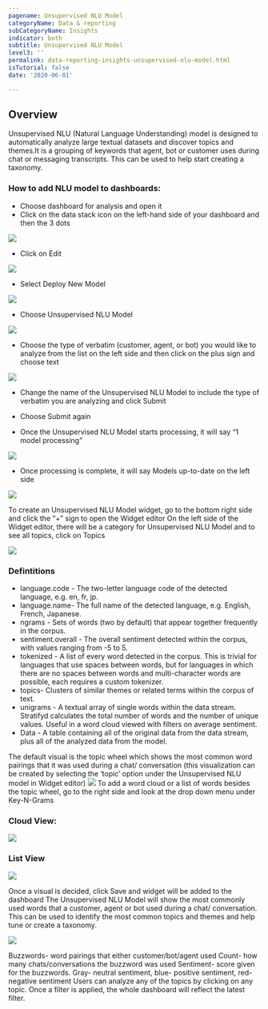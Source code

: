 ```yaml
---
pagename: Unsupervised NLU Model
categoryName: Data & reporting
subCategoryName: Insights
indicator: both
subtitle: Unsupervised NLU Model
level3: ''
permalink: data-reporting-insights-unsupervised-nlu-model.html
isTutorial: false
date: '2020-06-01'

---
```


## Overview
Unsupervised NLU (Natural Language Understanding) model is designed to automatically analyze large textual datasets and discover topics and themes.It is a grouping of keywords that agent, bot or customer uses during chat or messaging transcripts. This can be used to help start creating a taxonomy. 

### How to add NLU model to dashboards:
- Choose dashboard for analysis and open it
- Click on the data stack icon on the left-hand side of your dashboard and then the 3 dots 

![](img/unsupervised-nlu-model-1.png)

- Click on Edit

![](img/unsupervised-nlu-model-2.png)

- Select Deploy New Model 

![](img/unsupervised-nlu-model-3.png)

- Choose Unsupervised NLU Model

![](img/unsupervised-nlu-model-4.png)

- Choose the type of verbatim (customer, agent, or bot) you would like to analyze  from the list on the left side and then click on the plus sign and choose text 

![](img/unsupervised-nlu-model-5.png)

- Change the name of the Unsupervised NLU Model to include the type of verbatim you are analyzing and click Submit 

- Choose Submit again

- Once the Unsupervised NLU Model starts processing, it will say “1 model processing”

![](img/unsupervised-nlu-model-6.png#left)

- Once processing  is complete, it will say Models up-to-date on the left side 

![](img/unsupervised-nlu-model-7.png)

 To create an Unsupervised NLU Model widget, go to the bottom right side and click the “+” sign to open the Widget editor
 On the left side of the Widget editor, there will be a category for Unsupervised NLU Model and to see all topics, click on Topics

![](img/unsupervised-nlu-model-8.png)

### Defintitions

* language.code - The two-letter language code of the detected language, e.g. en, fr, jp. 
* language.name- The full name of the detected language, e.g. English, French, Japanese.
* ngrams - Sets of words (two by default) that appear together frequently in the corpus.
* sentiment.overall - The overall sentiment detected within the corpus, with values ranging from -5 to 5.
* tokenized - A list of every word detected in the corpus. This is trivial for languages that use spaces between words, but for languages in which there are no spaces between words and multi-character words are possible, each requires a custom tokenizer.
* topics- Clusters of similar themes or related terms within the corpus of text. 
* unigrams - A textual array of single words within the data stream. Stratifyd calculates the total number of words and the number of unique values. Useful in a word cloud viewed with filters on average sentiment.
* Data - A table containing all of the original data from the data stream, plus all of the analyzed data from the model.

The default visual is the topic wheel which shows the most common word pairings that it was used during a chat/ conversation (this visualization can be created by selecting the ‘topic’ option under the Unsupervised NLU model in Widget editor)
![](img/unsupervised-nlu-model-9.png)
To add a word cloud or a list of words besides the topic wheel, go to the right side and look at the drop down menu under Key-N-Grams

### Cloud View:
![](img/unsupervised-nlu-model-10.png)

### List View
![](img/unsupervised-nlu-model-11.png)

Once a visual is decided, click Save and widget will be added to the dashboard
The Unsupervised NLU Model will show the most commonly used words that a customer, agent or bot used during a chat/ conversation. This can be used to identify the most common topics and themes and help tune or create a taxonomy. 

![](img/unsupervised-nlu-model-12.png)

Buzzwords- word pairings that either customer/bot/agent used
Count- how many chats/conversations the buzzword was used
Sentiment- score given for the buzzwords. Gray- neutral sentiment, blue- positive sentiment, red- negative sentiment
Users can analyze any of the topics by clicking on any topic. Once a filter is applied, the whole dashboard will reflect the latest filter. 
